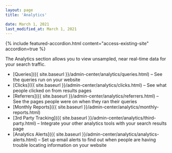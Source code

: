 ```yaml
---
layout: page
title: 'Analytics'

date: March 1, 2021
last_modified_at: March 1, 2021
---
```

{% include featured-accordion.html content="access-existing-site" accordion=true %}

<i class="icon-bar-chart"></i> The Analytics section allows you to view unsampled, near real-time data for your search traffic.

* [Queries]({{ site.baseurl }}/admin-center/analytics/queries.html) &ndash; See the queries run on your website
* [Clicks]({{ site.baseurl }}/admin-center/analytics/clicks.html) &ndash; See what people clicked on from results pages
* [Referrers]({{ site.baseurl }}/admin-center/analytics/referrers.html) &ndash; See the pages people were on when they ran their queries
* [Monthly Reports]({{ site.baseurl }}/admin-center/analytics/monthly-reports.html)
* [3rd Party Tracking]({{ site.baseurl }}/admin-center/analytics/third-party.html) &ndash; Integrate your other analytics tools with your search results page
* [Analytics Alerts]({{ site.baseurl }}/admin-center/analytics/analytics-alerts.html) &ndash; Set up email alerts to find out when people are having trouble locating information on your website